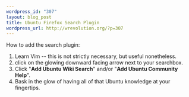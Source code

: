 ```yaml
--- 
wordpress_id: "307"
layout: blog_post
title: Ubuntu Firefox Search Plugin
wordpress_url: http://wrevolution.org/?p=307
---
```

How to add the search plugin:
<ol>
	<li>Learn Vim -- this is not strictly necessary, but useful nonetheless.</li>
	<li>click on the glowing downward facing arrow next to your searchbox.
<ol><img src="/images/search2.png" alt="" /></ol>
</li>
	<li>Click "<strong>Add Ubuntu Wiki Search</strong>" and/or "<strong>Add Ubuntu Community Help</strong>".
<ol><img src="/images/search3.png" alt="" /></ol>
</li>
	<li>Bask in the glow of having all of that Ubuntu knowledge at your fingertips.</li>
</ol>
